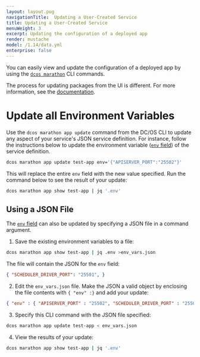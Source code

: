 ```yaml
---
layout: layout.pug
navigationTitle:  Updating a User-Created Service
title: Updating a User-Created Service
menuWeight: 3
excerpt: Updating the configuration of a deployed app
render: mustache
model: /1.14/data.yml
enterprise: false
---
```



You can easily view and update the configuration of a deployed app by using the [`dcos marathon`](/mesosphere/dcos/1.14/cli/command-reference/dcos-marathon/) CLI commands.

The process for updating packages from the UI is different. For more information, see the [documentation](/mesosphere/dcos/1.14/deploying-services/config-universe-service/).

# Update all Environment Variables

Use the `dcos marathon app update` command from the DC/OS CLI to update any aspect of your service's JSON service definition. For instance, follow the instructions below to update the environment variable ([`env` field][1]) of the service definition.

```bash
dcos marathon app update test-app env='{"APISERVER_PORT":"25502"}'
```

This will replace the entire `env` field with the new value specified. Run the command below to see the result of your update:

```bash
dcos marathon app show test-app | jq '.env'
```

## Using a JSON File

The [`env` field][1] can also be updated by specifying a JSON file in a command argument.

1. Save the existing environment variables to a file:

```bash
dcos marathon app show test-app | jq .env >env_vars.json
```

The file will contain the JSON for the `env` field:

```json
{ "SCHEDULER_DRIVER_PORT": "25501", }
```

2. Edit the `env_vars.json` file. Make the JSON a valid object by enclosing the file contents with `{ "env" :}` and add your update:

```json
{ "env" : { "APISERVER_PORT" : "25502", "SCHEDULER_DRIVER_PORT" : "25501" } }
```

3. Specify this CLI command with the JSON file specified:

```bash
dcos marathon app update test-app < env_vars.json
```

4. View the results of your update:

```bash
dcos marathon app show test-app | jq '.env'
```

 [1]: /1.14/cli/
